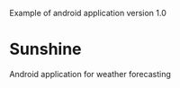 Example of android application version 1.0

# Sunshine

Android application for weather forecasting
